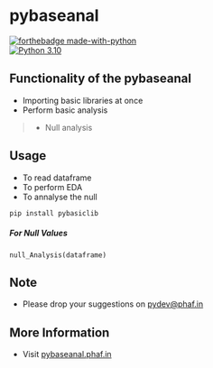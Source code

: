 # pybaseanal

[![forthebadge made-with-python](http://ForTheBadge.com/images/badges/made-with-python.svg)](https://www.python.org/)                 
[![Python 3.10](https://img.shields.io/badge/python-3.10-blue.svg)](https://www.python.org/downloads/)   

## Functionality of the pybaseanal

- Importing basic libraries at once
- Perform basic analysis 
> - Null analysis

## Usage

- To read dataframe
- To perform EDA
- To annalyse the null
```
pip install pybasiclib
```
##### For Null Values
```
null_Analysis(dataframe)
```

## Note 
- Please drop your suggestions on pydev@phaf.in 

## More Information
- Visit [pybaseanal.phaf.in](http://pybaseanal.phaf.in)
